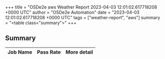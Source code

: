 +++
title = "OSDe2e aws Weather Report 2023-04-03 12:01:02.617718208 +0000 UTC"
author = "OSDe2e Automation"
date = "2023-04-03 12:01:02.617718208 +0000 UTC"
tags = ["weather-report", "aws"]
summary = "<table class=\"summary\"></table>"
+++
## Summary

| Job Name | Pass Rate | More detail |
|----------|-----------|-------------|




